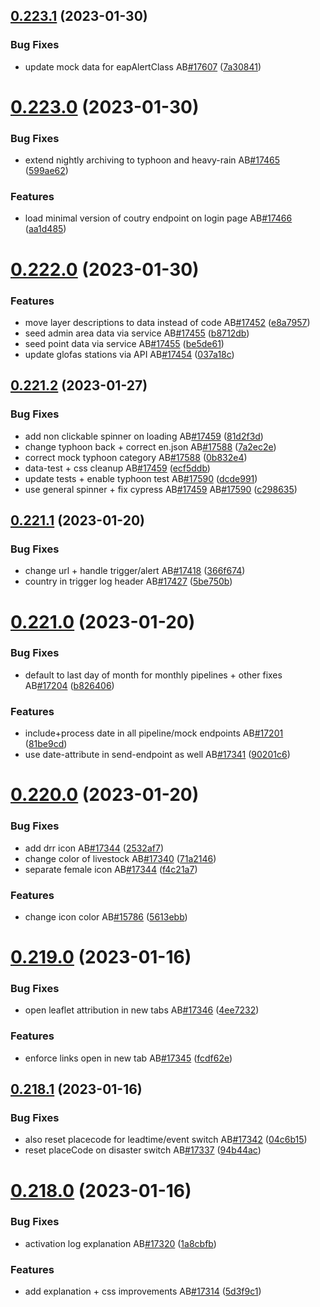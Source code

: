 ## [0.223.1](https://github.com/rodekruis/IBF-system/compare/v0.223.0...v0.223.1) (2023-01-30)


### Bug Fixes

* update mock data for eapAlertClass AB[#17607](https://github.com/rodekruis/IBF-system/issues/17607) ([7a30841](https://github.com/rodekruis/IBF-system/commit/7a30841adcbba8a097d7b89ab6a1ad4523b941cb))



# [0.223.0](https://github.com/rodekruis/IBF-system/compare/v0.222.0...v0.223.0) (2023-01-30)


### Bug Fixes

* extend nightly archiving to typhoon and heavy-rain AB[#17465](https://github.com/rodekruis/IBF-system/issues/17465) ([599ae62](https://github.com/rodekruis/IBF-system/commit/599ae62089d66ca916061c1c1acd951fae29bd7f))


### Features

* load minimal version of coutry endpoint on login page AB[#17466](https://github.com/rodekruis/IBF-system/issues/17466) ([aa1d485](https://github.com/rodekruis/IBF-system/commit/aa1d485a9a95245b81774ca458f35c01c36b6057))



# [0.222.0](https://github.com/rodekruis/IBF-system/compare/v0.221.2...v0.222.0) (2023-01-30)


### Features

* move layer descriptions to data instead of code AB[#17452](https://github.com/rodekruis/IBF-system/issues/17452) ([e8a7957](https://github.com/rodekruis/IBF-system/commit/e8a79573a79bb0b9b4830dfcde46e3dbcf461586))
* seed admin area data via service AB[#17455](https://github.com/rodekruis/IBF-system/issues/17455) ([b8712db](https://github.com/rodekruis/IBF-system/commit/b8712db090c6746805d6a049660652750c992ade))
* seed point data via service AB[#17455](https://github.com/rodekruis/IBF-system/issues/17455) ([be5de61](https://github.com/rodekruis/IBF-system/commit/be5de612b4a9f2a25b592fea0ffc343adc09b7c9))
* update glofas stations via API AB[#17454](https://github.com/rodekruis/IBF-system/issues/17454) ([037a18c](https://github.com/rodekruis/IBF-system/commit/037a18ca74977b3f8f64604778c9ff6359ab8be7))



## [0.221.2](https://github.com/rodekruis/IBF-system/compare/v0.221.1...v0.221.2) (2023-01-27)


### Bug Fixes

* add non clickable spinner on loading AB[#17459](https://github.com/rodekruis/IBF-system/issues/17459) ([81d2f3d](https://github.com/rodekruis/IBF-system/commit/81d2f3d7cc6876346b6d671c47cb26733be9000a))
* change typhoon back + correct en.json AB[#17588](https://github.com/rodekruis/IBF-system/issues/17588) ([7a2ec2e](https://github.com/rodekruis/IBF-system/commit/7a2ec2e34eddb7cfd19ce4393f76e4365b0cce2d))
* correct mock typhoon category AB[#17588](https://github.com/rodekruis/IBF-system/issues/17588) ([0b832e4](https://github.com/rodekruis/IBF-system/commit/0b832e454ecbbca1862264a5abb1ce00bf0a2a46))
* data-test + css cleanup AB[#17459](https://github.com/rodekruis/IBF-system/issues/17459) ([ecf5ddb](https://github.com/rodekruis/IBF-system/commit/ecf5ddb7fb28b9594e17934f8c87abf26010270f))
* update tests + enable typhoon test AB[#17590](https://github.com/rodekruis/IBF-system/issues/17590) ([dcde991](https://github.com/rodekruis/IBF-system/commit/dcde9915a526d45e3b6d7a4f81df16c0bb9c5184))
* use general spinner + fix cypress AB[#17459](https://github.com/rodekruis/IBF-system/issues/17459) AB[#17590](https://github.com/rodekruis/IBF-system/issues/17590) ([c298635](https://github.com/rodekruis/IBF-system/commit/c298635988e51444a19237e341b234bbe432be3d))



## [0.221.1](https://github.com/rodekruis/IBF-system/compare/v0.221.0...v0.221.1) (2023-01-20)


### Bug Fixes

* change url + handle trigger/alert AB[#17418](https://github.com/rodekruis/IBF-system/issues/17418) ([366f674](https://github.com/rodekruis/IBF-system/commit/366f6741edf908e397707197eb2e753de2d5c256))
* country in trigger log header AB[#17427](https://github.com/rodekruis/IBF-system/issues/17427) ([5be750b](https://github.com/rodekruis/IBF-system/commit/5be750b4ede05a14061da7cbe8881ea1b6990f7e))



# [0.221.0](https://github.com/rodekruis/IBF-system/compare/v0.220.0...v0.221.0) (2023-01-20)


### Bug Fixes

* default to last day of month for monthly pipelines + other fixes AB[#17204](https://github.com/rodekruis/IBF-system/issues/17204) ([b826406](https://github.com/rodekruis/IBF-system/commit/b82640661f2fe6be5b435d7ae99921c4646e00e1))


### Features

* include+process date in all pipeline/mock endpoints AB[#17201](https://github.com/rodekruis/IBF-system/issues/17201) ([81be9cd](https://github.com/rodekruis/IBF-system/commit/81be9cd0f7300ab1951b04b2cc368e17e71ba48b))
* use date-attribute in send-endpoint as well AB[#17341](https://github.com/rodekruis/IBF-system/issues/17341) ([90201c6](https://github.com/rodekruis/IBF-system/commit/90201c667c6a8f186193b524f20e24c9517cae4c))



# [0.220.0](https://github.com/rodekruis/IBF-system/compare/v0.219.0...v0.220.0) (2023-01-20)


### Bug Fixes

* add drr icon AB[#17344](https://github.com/rodekruis/IBF-system/issues/17344) ([2532af7](https://github.com/rodekruis/IBF-system/commit/2532af7c113ec5b3507662a793dc79131223f254))
* change color of livestock AB[#17340](https://github.com/rodekruis/IBF-system/issues/17340) ([71a2146](https://github.com/rodekruis/IBF-system/commit/71a214639864148b8286e3f6146255effebcba76))
* separate female icon AB[#17344](https://github.com/rodekruis/IBF-system/issues/17344) ([f4c21a7](https://github.com/rodekruis/IBF-system/commit/f4c21a7f7b8d2ba0ceffca8abf7ee8fe4f2d4c95))


### Features

* change icon color AB[#15786](https://github.com/rodekruis/IBF-system/issues/15786) ([5613ebb](https://github.com/rodekruis/IBF-system/commit/5613ebbca49a7ba5b4f33fe7505828177052d19c))



# [0.219.0](https://github.com/rodekruis/IBF-system/compare/v0.218.1...v0.219.0) (2023-01-16)


### Bug Fixes

* open leaflet attribution in new tabs AB[#17346](https://github.com/rodekruis/IBF-system/issues/17346) ([4ee7232](https://github.com/rodekruis/IBF-system/commit/4ee7232e8f6b398dd6c58bba2f4f10fabbc9aa96))


### Features

* enforce links open in new tab AB[#17345](https://github.com/rodekruis/IBF-system/issues/17345) ([fcdf62e](https://github.com/rodekruis/IBF-system/commit/fcdf62e0471d07238607fb55a8ac716ba9945b8f))



## [0.218.1](https://github.com/rodekruis/IBF-system/compare/v0.218.0...v0.218.1) (2023-01-16)


### Bug Fixes

* also reset placecode for leadtime/event switch AB[#17342](https://github.com/rodekruis/IBF-system/issues/17342) ([04c6b15](https://github.com/rodekruis/IBF-system/commit/04c6b1550b3d092c06242fa9ef4370bb6068abc3))
* reset placeCode on disaster switch AB[#17337](https://github.com/rodekruis/IBF-system/issues/17337) ([94b44ac](https://github.com/rodekruis/IBF-system/commit/94b44accaf04de32946075f01da3cb7bdfbc7d37))



# [0.218.0](https://github.com/rodekruis/IBF-system/compare/v0.217.0...v0.218.0) (2023-01-16)


### Bug Fixes

* activation log explanation AB[#17320](https://github.com/rodekruis/IBF-system/issues/17320) ([1a8cbfb](https://github.com/rodekruis/IBF-system/commit/1a8cbfb71fbf690c3cb0caec386aec6f889cb904))


### Features

* add explanation + css improvements AB[#17314](https://github.com/rodekruis/IBF-system/issues/17314) ([5d3f9c1](https://github.com/rodekruis/IBF-system/commit/5d3f9c1aa9893a09d8cb9538a83bf9323ec016d3))



